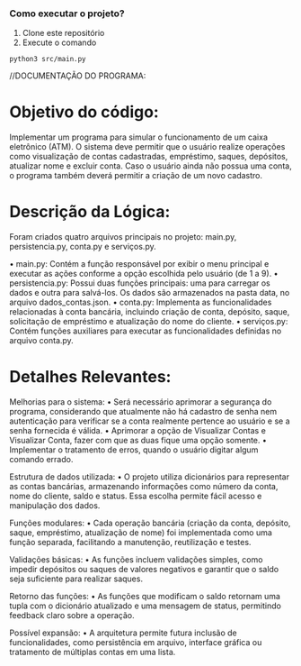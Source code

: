 ### Como executar o projeto?
1. Clone este repositório
2. Execute o comando
```
python3 src/main.py
```

//DOCUMENTAÇÃO DO PROGRAMA:

# Objetivo do código:
Implementar um programa para simular o funcionamento de um caixa eletrônico (ATM). O sistema deve permitir que o usuário realize operações como visualização de contas cadastradas, empréstimo, saques, depósitos, atualizar nome e excluir conta. Caso o usuário ainda não possua uma conta, o programa também deverá permitir a criação de um novo cadastro.

# Descrição da Lógica:
Foram criados quatro arquivos principais no projeto: main.py, persistencia.py, conta.py e serviços.py.

•	main.py: Contém a função responsável por exibir o menu principal e executar as ações conforme a opção escolhida pelo usuário (de 1 a 9).
•	persistencia.py: Possui duas funções principais: uma para carregar os dados e outra para salvá-los. Os dados são armazenados na pasta data, no arquivo dados_contas.json.
•	conta.py: Implementa as funcionalidades relacionadas à conta bancária, incluindo criação de conta, depósito, saque, solicitação de empréstimo e atualização do nome do cliente.
•	serviços.py: Contém funções auxiliares para executar as funcionalidades definidas no arquivo conta.py.

# Detalhes Relevantes:
Melhorias para o sistema:
•	Será necessário aprimorar a segurança do programa, considerando que atualmente não há cadastro de senha nem autenticação para verificar se a conta realmente pertence ao usuário e se a senha fornecida é válida. 
•	Aprimorar a opção de Visualizar Contas e Visualizar Conta, fazer com que as duas fique uma opção somente.
•	Implementar o tratamento de erros, quando o usuário digitar algum comando errado.

Estrutura de dados utilizada:
•	O projeto utiliza dicionários para representar as contas bancárias, armazenando informações como número da conta, nome do cliente, saldo e status. Essa escolha permite fácil acesso e manipulação dos dados.

Funções modulares:
•	Cada operação bancária (criação da conta, depósito, saque, empréstimo, atualização de nome) foi implementada como uma função separada, facilitando a manutenção, reutilização e testes.

Validações básicas:
•	As funções incluem validações simples, como impedir depósitos ou saques de valores negativos e garantir que o saldo seja suficiente para realizar saques.

Retorno das funções:
•	As funções que modificam o saldo retornam uma tupla com o dicionário atualizado e uma mensagem de status, permitindo feedback claro sobre a operação.

Possível expansão:
•	A arquitetura permite futura inclusão de funcionalidades, como persistência em arquivo, interface gráfica ou tratamento de múltiplas contas em uma lista.